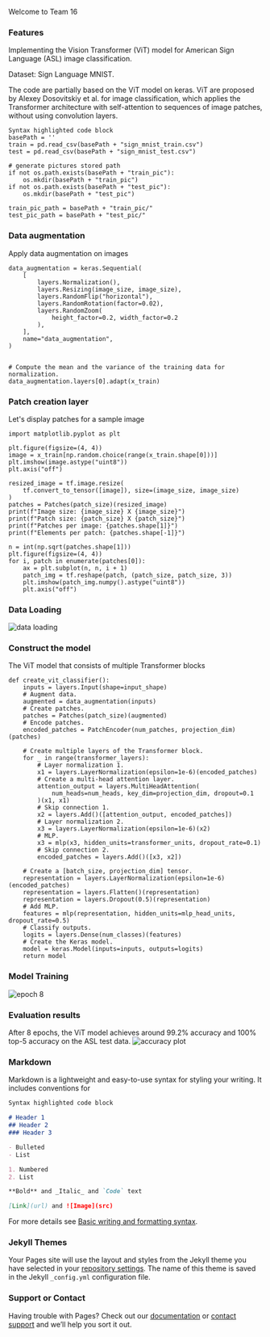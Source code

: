 Welcome to Team 16 
### Features
Implementing the Vision Transformer (ViT) model for American Sign Language (ASL) image classification.

Dataset: Sign Language MNIST.

The code are partially based on the ViT model on keras. ViT are proposed by Alexey Dosovitskiy et al. for image classification, which applies the Transformer architecture with self-attention to sequences of image patches, without using convolution layers.

```training
Syntax highlighted code block
basePath = ''
train = pd.read_csv(basePath + "sign_mnist_train.csv")
test = pd.read_csv(basePath + "sign_mnist_test.csv")

# generate pictures stored path
if not os.path.exists(basePath + "train_pic"):
    os.mkdir(basePath + "train_pic")
if not os.path.exists(basePath + "test_pic"):
    os.mkdir(basePath + "test_pic")

train_pic_path = basePath + "train_pic/"
test_pic_path = basePath + "test_pic/"
```

### Data augmentation
Apply data augmentation on images
```
data_augmentation = keras.Sequential(
    [
        layers.Normalization(),
        layers.Resizing(image_size, image_size),
        layers.RandomFlip("horizontal"),
        layers.RandomRotation(factor=0.02),
        layers.RandomZoom(
            height_factor=0.2, width_factor=0.2
        ),
    ],
    name="data_augmentation",
)


# Compute the mean and the variance of the training data for normalization.
data_augmentation.layers[0].adapt(x_train)
```
### Patch creation layer
Let's display patches for a sample image

```
import matplotlib.pyplot as plt

plt.figure(figsize=(4, 4))
image = x_train[np.random.choice(range(x_train.shape[0]))]
plt.imshow(image.astype("uint8"))
plt.axis("off")

resized_image = tf.image.resize(
    tf.convert_to_tensor([image]), size=(image_size, image_size)
)
patches = Patches(patch_size)(resized_image)
print(f"Image size: {image_size} X {image_size}")
print(f"Patch size: {patch_size} X {patch_size}")
print(f"Patches per image: {patches.shape[1]}")
print(f"Elements per patch: {patches.shape[-1]}")

n = int(np.sqrt(patches.shape[1]))
plt.figure(figsize=(4, 4))
for i, patch in enumerate(patches[0]):
    ax = plt.subplot(n, n, i + 1)
    patch_img = tf.reshape(patch, (patch_size, patch_size, 3))
    plt.imshow(patch_img.numpy().astype("uint8"))
    plt.axis("off")
```

### Data Loading

![data loading](https://user-images.githubusercontent.com/100370619/166123725-10a7becc-e12e-42cd-aaac-1245dd0ccdc7.PNG)

### Construct the model

The ViT model that consists of multiple Transformer blocks

```
def create_vit_classifier():
    inputs = layers.Input(shape=input_shape)
    # Augment data.
    augmented = data_augmentation(inputs)
    # Create patches.
    patches = Patches(patch_size)(augmented)
    # Encode patches.
    encoded_patches = PatchEncoder(num_patches, projection_dim)(patches)

    # Create multiple layers of the Transformer block.
    for _ in range(transformer_layers):
        # Layer normalization 1.
        x1 = layers.LayerNormalization(epsilon=1e-6)(encoded_patches)
        # Create a multi-head attention layer.
        attention_output = layers.MultiHeadAttention(
            num_heads=num_heads, key_dim=projection_dim, dropout=0.1
        )(x1, x1)
        # Skip connection 1.
        x2 = layers.Add()([attention_output, encoded_patches])
        # Layer normalization 2.
        x3 = layers.LayerNormalization(epsilon=1e-6)(x2)
        # MLP.
        x3 = mlp(x3, hidden_units=transformer_units, dropout_rate=0.1)
        # Skip connection 2.
        encoded_patches = layers.Add()([x3, x2])

    # Create a [batch_size, projection_dim] tensor.
    representation = layers.LayerNormalization(epsilon=1e-6)(encoded_patches)
    representation = layers.Flatten()(representation)
    representation = layers.Dropout(0.5)(representation)
    # Add MLP.
    features = mlp(representation, hidden_units=mlp_head_units, dropout_rate=0.5)
    # Classify outputs.
    logits = layers.Dense(num_classes)(features)
    # Create the Keras model.
    model = keras.Model(inputs=inputs, outputs=logits)
    return model
```
### Model Training
![epoch 8](https://user-images.githubusercontent.com/100370619/166130516-f13d34a8-a32e-477c-b314-0212dc6c8bc8.PNG)

### Evaluation results
After 8 epochs, the ViT model achieves around 99.2% accuracy and 100% top-5 accuracy on the ASL test data.
![accuracy plot](https://user-images.githubusercontent.com/100370619/166130530-df374224-4bcd-4cc6-a3c2-2c4e87f9d4f6.PNG)





### Markdown

Markdown is a lightweight and easy-to-use syntax for styling your writing. It includes conventions for

```markdown
Syntax highlighted code block

# Header 1
## Header 2
### Header 3

- Bulleted
- List

1. Numbered
2. List

**Bold** and _Italic_ and `Code` text

[Link](url) and ![Image](src)
```

For more details see [Basic writing and formatting syntax](https://docs.github.com/en/github/writing-on-github/getting-started-with-writing-and-formatting-on-github/basic-writing-and-formatting-syntax).

### Jekyll Themes

Your Pages site will use the layout and styles from the Jekyll theme you have selected in your [repository settings](https://github.com/giannog/team16/settings/pages). The name of this theme is saved in the Jekyll `_config.yml` configuration file.

### Support or Contact

Having trouble with Pages? Check out our [documentation](https://docs.github.com/categories/github-pages-basics/) or [contact support](https://support.github.com/contact) and we’ll help you sort it out.
